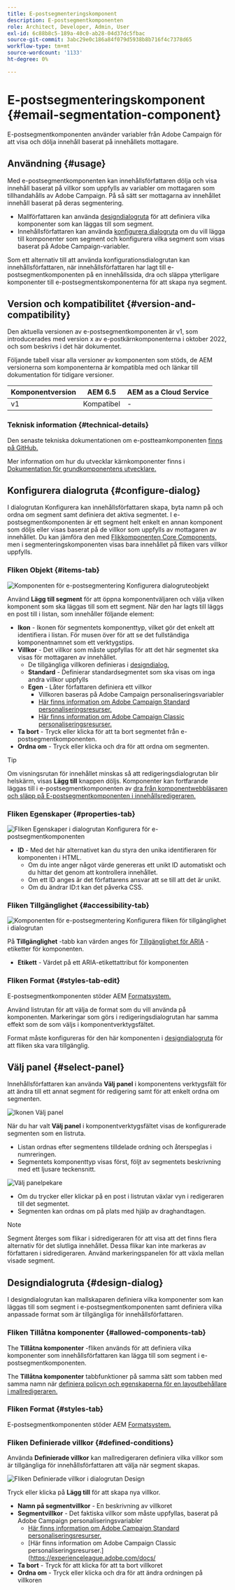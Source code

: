 ```yaml
---
title: E-postsegmenteringskomponent
description: E-postsegmentkomponenten
role: Architect, Developer, Admin, User
exl-id: 6c88b8c5-189a-40c0-ab28-04d37dc5fbac
source-git-commit: 3abc29e0c186a84f079d5938b8b716f4c7378d65
workflow-type: tm+mt
source-wordcount: '1133'
ht-degree: 0%

---
```



# E-postsegmenteringskomponent {#email-segmentation-component}

E-postsegmentkomponenten använder variabler från Adobe Campaign för att visa och dölja innehåll baserat på innehållets mottagare.

## Användning {#usage}

Med e-postsegmentkomponenten kan innehållsförfattaren dölja och visa innehåll baserat på villkor som uppfylls av variabler om mottagaren som tillhandahålls av Adobe Campaign. På så sätt ser mottagarna av innehållet innehåll baserat på deras segmentering.

* Mallförfattaren kan använda [designdialogruta](#design-dialog) för att definiera vilka komponenter som kan läggas till som segment.
* Innehållsförfattaren kan använda [konfigurera dialogruta](#configure-dialog) om du vill lägga till komponenter som segment och konfigurera vilka segment som visas baserat på Adobe Campaign-variabler.

Som ett alternativ till att använda konfigurationsdialogrutan kan innehållsförfattaren, när innehållsförfattaren har lagt till e-postsegmentkomponenten på en innehållssida, dra och släppa ytterligare komponenter till e-postsegmentskomponenterna för att skapa nya segment.

## Version och kompatibilitet {#version-and-compatibility}

Den aktuella versionen av e-postsegmentkomponenten är v1, som introducerades med version x av e-postkärnkomponenterna i oktober 2022, och som beskrivs i det här dokumentet.

Följande tabell visar alla versioner av komponenten som stöds, de AEM versionerna som komponenterna är kompatibla med och länkar till dokumentation för tidigare versioner.

| Komponentversion | AEM 6.5 | AEM as a Cloud Service |
|---|---|---|
| v1 | Kompatibel | - |

### Teknisk information {#technical-details}

Den senaste tekniska dokumentationen om e-postteamkomponenten [finns på GitHub.](https://adobe.com/go/aem_cmp_tech_email_segmentation_v1)

Mer information om hur du utvecklar kärnkomponenter finns i [Dokumentation för grundkomponentens utvecklare.](/help/developing/overview.md)

## Konfigurera dialogruta {#configure-dialog}

I dialogrutan Konfigurera kan innehållsförfattaren skapa, byta namn på och ordna om segment samt definiera det aktiva segmentet. I e-postsegmentkomponenten är ett segment helt enkelt en annan komponent som döljs eller visas baserat på de villkor som uppfylls av mottagaren av innehållet. Du kan jämföra den med [Flikkomponenten Core Components,](/help/components/tabs.md) men i segmenteringskomponenten visas bara innehållet på fliken vars villkor uppfylls.

### Fliken Objekt {#items-tab}

![Komponenten för e-postsegmentering Konfigurera dialogruteobjekt](/help/email/assets/email-segmentation-configure-items.png)

Använd **Lägg till segment** för att öppna komponentväljaren och välja vilken komponent som ska läggas till som ett segment. När den har lagts till läggs en post till i listan, som innehåller följande element:

* **Ikon** - Ikonen för segmentets komponenttyp, vilket gör det enkelt att identifiera i listan. För musen över för att se det fullständiga komponentnamnet som ett verktygstips.
* **Villkor** - Det villkor som måste uppfyllas för att det här segmentet ska visas för mottagaren av innehållet.
   * De tillgängliga villkoren definieras i [designdialog.](#design-dialog)
   * **Standard** - Definierar standardsegmentet som ska visas om inga andra villkor uppfylls
   * **Egen** - Låter författaren definiera ett villkor
      * Villkoren baseras på Adobe Campaign personaliseringsvariabler
      * [Här finns information om Adobe Campaign Standard personaliseringsresurser.](https://experienceleague.adobe.com/docs/campaign-standard/using/designing-content/personalization.html?)
      * [Här finns information om Adobe Campaign Classic personaliseringsresurser.](https://experienceleague.adobe.com/docs/campaign-classic/using/sending-messages/personalizing-deliveries/personalization-fields.html)
* **Ta bort** - Tryck eller klicka för att ta bort segmentet från e-postsegmentkomponenten.
* **Ordna om** - Tryck eller klicka och dra för att ordna om segmenten.

>[!TIP]
>
>Om visningsrutan för innehållet minskas så att redigeringsdialogrutan blir helskärm, visas **Lägg till** knappen döljs. Komponenter kan fortfarande läggas till i e-postsegmentkomponenten av [dra från komponentwebbläsaren och släpp på E-postsegmentkomponenten i innehållsredigeraren.](https://experienceleague.adobe.com/docs/experience-manager-cloud-service/sites/authoring/fundamentals/editing-content.html#inserting-a-component)

### Fliken Egenskaper {#properties-tab}

![Fliken Egenskaper i dialogrutan Konfigurera för e-postsegmentkomponenten](/help/email/assets/email-segmentation-configure-properties.png)

* **ID** - Med det här alternativet kan du styra den unika identifieraren för komponenten i HTML.
   * Om du inte anger något värde genereras ett unikt ID automatiskt och du hittar det genom att kontrollera innehållet.
   * Om ett ID anges är det författarens ansvar att se till att det är unikt.
   * Om du ändrar ID:t kan det påverka CSS.

### Fliken Tillgänglighet {#accessibility-tab}

![Komponenten för e-postsegmentering Konfigurera fliken för tillgänglighet i dialogrutan](/help/email/assets/email-segmentation-configure-accessibility.png)

På **Tillgänglighet** -tabb kan värden anges för [Tillgänglighet för ARIA](https://www.w3.org/WAI/standards-guidelines/aria/) -etiketter för komponenten.

* **Etikett** - Värdet på ett ARIA-etikettattribut för komponenten

### Fliken Format {#styles-tab-edit}

E-postsegmentkomponenten stöder AEM [Formatsystem.](/help/get-started/authoring.md#component-styling)

Använd listrutan för att välja de format som du vill använda på komponenten. Markeringar som görs i redigeringsdialogrutan har samma effekt som de som väljs i komponentverktygsfältet.

Format måste konfigureras för den här komponenten i [designdialogruta](#design-dialog) för att fliken ska vara tillgänglig.

## Välj panel {#select-panel}

Innehållsförfattaren kan använda **Välj panel** i komponentens verktygsfält för att ändra till ett annat segment för redigering samt för att enkelt ordna om segmenten.

![Ikonen Välj panel](/help/email/assets/select-panel-icon.png)

När du har valt **Välj panel** i komponentverktygsfältet visas de konfigurerade segmenten som en listruta.

* Listan ordnas efter segmentens tilldelade ordning och återspeglas i numreringen.
* Segmentets komponenttyp visas först, följt av segmentets beskrivning med ett ljusare teckensnitt.

![Välj panelpekare](/help/email/assets/select-panel-popover.png)

* Om du trycker eller klickar på en post i listrutan växlar vyn i redigeraren till det segmentet.
* Segmenten kan ordnas om på plats med hjälp av draghandtagen.

>[!NOTE]
>
>Segment återges som flikar i sidredigeraren för att visa att det finns flera alternativ för det slutliga innehållet. Dessa flikar kan inte markeras av författaren i sidredigeraren. Använd markeringspanelen för att växla mellan visade segment.

## Designdialogruta {#design-dialog}

I designdialogrutan kan mallskaparen definiera vilka komponenter som kan läggas till som segment i e-postsegmentkomponenten samt definiera vilka anpassade format som är tillgängliga för innehållsförfattaren.

### Fliken Tillåtna komponenter {#allowed-components-tab}

The **Tillåtna komponenter** -fliken används för att definiera vilka komponenter som innehållsförfattaren kan lägga till som segment i e-postsegmentkomponenten.

The **Tillåtna komponenter** tabbfunktioner på samma sätt som tabben med samma namn när [definiera policyn och egenskaperna för en layoutbehållare i mallredigeraren.](https://experienceleague.adobe.com/docs/experience-manager-cloud-service/sites/authoring/features/templates.html)

### Fliken Format {#styles-tab}

E-postsegmentkomponenten stöder AEM [Formatsystem.](/help/get-started/authoring.md#component-styling)

### Fliken Definierade villkor {#defined-conditions}

Använda **Definierade villkor** kan mallredigeraren definiera vilka villkor som är tillgängliga för innehållsförfattaren att välja när segment skapas.

![Fliken Definierade villkor i dialogrutan Design](/help/email/assets/email-segmentation-design-defined-conditions.png)

Tryck eller klicka på **Lägg till** för att skapa nya villkor.

* **Namn på segmentvillkor** - En beskrivning av villkoret
* **Segmentvillkor** - Det faktiska villkor som måste uppfyllas, baserat på Adobe Campaign personaliseringsvariabler
   * [Här finns information om Adobe Campaign Standard personaliseringsresurser.](https://experienceleague.adobe.com/docs/campaign-standard/using/designing-content/personalization.html?)
   * [Här finns information om Adobe Campaign Classic personaliseringsresurser.](https://experienceleague.adobe.com/docs/
* **Ta bort** - Tryck för att klicka för att ta bort villkoret
* **Ordna om** - Tryck eller klicka och dra för att ändra ordningen på villkoren

